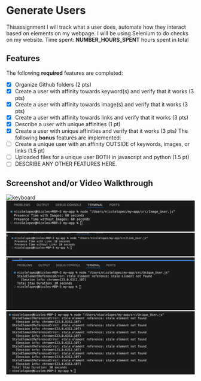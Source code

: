 # Generate Users
Thisassignment I will track what a user does, automate how they interact based on elements on my webpage. I will be using Selenium to do checks on my website. 
Time spent: **NUMBER_HOURS_SPENT** hours spent in total
## Features
The following **required** features are completed:
- [x] Organize Github folders (2 pts)
- [x] Create a user with affinity towards keyword(s) and verify that it works (3
pts)
- [x] Create a user with affinity towards image(s) and verify that it works (3 pts)
- [x] Create a user with affinity towards links and verify that it works (3 pts)
- [x] Describe a user with unique affinities (1 pt)
- [x] Create a user with unique affinities and verify that it works (3 pts)
The following **bonus** features are implemented:
- [ ] Create a unique user with an affinity OUTSIDE of keywords, images, or links
(1.5 pt)
- [ ] Uploaded files for a unique user BOTH in javascript and python (1.5 pt)
- [ ] DESCRIBE ANY OTHER FEATURES HERE.
## Screenshot and/or Video Walkthrough
![keyboard](images/keyboard_user.png)
![image](images/image_user.png)
![link](images/link_user.png)
![unique](images/unique_user.png)
![unique](images/unique_user_2.png)
